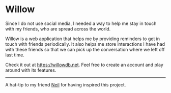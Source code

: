 # Willow

Since I do not use social media, I needed a way to help me stay in touch with my friends, who are spread across the world.

Willow is a web application that helps me by providing reminders to get in touch with friends periodically. It also helps me store interactions I have had with these friends so that we can pick up the conversation where we left off last time.

Check it out at https://willowdb.net. Feel free to create an account and play around with its features.

---

A hat-tip to my friend [Neil](https://www.linkedin.com/in/neilfern/) for having inspired this project.
